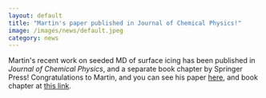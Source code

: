```yaml
---
layout: default
title: "Martin's paper published in Journal of Chemical Physics!"
image: /images/news/default.jpeg
category: news
---
```

Martin's recent work on seeded MD of surface icing has been published in _Journal of Chemical Physics_, and a separate book chapter by Springer Press! Congratulations to Martin, and you can see his paper [here], and book chapter at [this link].

[here]: /papers/paper/icing-seeded-md/
[this link]: https://link.springer.com/chapter/10.1007%2F978-3-030-82992-6_8
